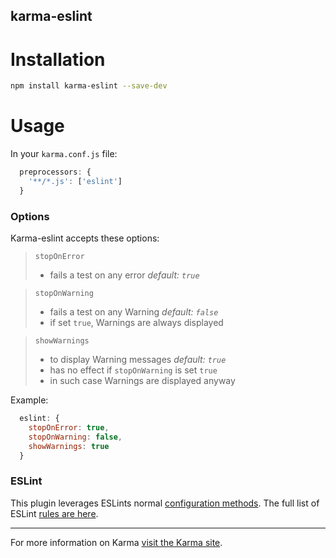 karma-eslint
------------

Installation
============

```bash
npm install karma-eslint --save-dev
```

Usage
=====

In your `karma.conf.js` file:

```javascript
  preprocessors: {
    '**/*.js': ['eslint']
  }
```

### Options

Karma-eslint accepts these options:

> `stopOnError`
> - fails a test on any error *default: `true`*


> `stopOnWarning`
> - fails a test on any Warning *default: `false`*
> - if set `true`, Warnings are always displayed


> `showWarnings`
> - to display Warning messages *default: `true`*
> - has no effect if `stopOnWarning` is set `true`
> - in such case Warnings are displayed anyway

Example:

```javascript
  eslint: {
	stopOnError: true,
	stopOnWarning: false,
	showWarnings: true
  }
```

### ESLint

This plugin leverages ESLints normal [configuration methods][eslint config]. The
full list of ESLint [rules are here][eslint rules].

----

For more information on Karma [visit the Karma site][karma].


[eslint config]: http://eslint.org/docs/user-guide/configuring
[eslint rules]: http://eslint.org/docs/rules/
[karma]: http://karma-runner.github.com
